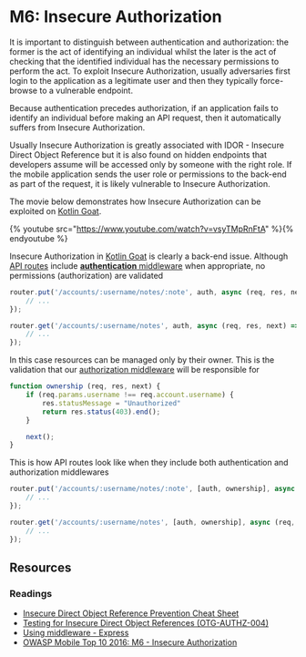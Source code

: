 M6: Insecure Authorization
==========================

It is important to distinguish between authentication and authorization: the
former is the act of identifying an individual whilst the later is the act of
checking that the identified individual has the necessary permissions to perform
the act. To exploit Insecure Authorization, usually adversaries first login to
the application as a legitimate user and then they typically force-browse to a
vulnerable endpoint.

Because authentication precedes authorization, if an application fails to
identify an individual before making an API request, then it automatically
suffers from Insecure Authorization.

Usually Insecure Authorization is greatly associated with IDOR - Insecure Direct
Object Reference but it is also found on hidden endpoints that developers assume
will be accessed only by someone with the right role. If the mobile application
sends the user role or permissions to the back-end as part of the request, it is
likely vulnerable to Insecure Authorization.

The movie below demonstrates how Insecure Authorization can be exploited on 
[Kotlin Goat][0].

{% youtube src="https://www.youtube.com/watch?v=vsyTMpRnFtA" %}{% endyoutube %}

Insecure Authorization in [Kotlin Goat][0] is clearly a back-end issue.
Although [API routes][1] include [**authentication** middleware][2] when
appropriate, no permissions (authorization) are validated

```javascript
router.put('/accounts/:username/notes/:note', auth, async (req, res, next) => {
    // ...
});

router.get('/accounts/:username/notes', auth, async (req, res, next) => {
    // ...
});
```

In this case resources can be managed only by their owner. This is the
validation that our [authorization middleware][3] will be responsible for

```javascript
function ownership (req, res, next) {
    if (req.params.username !== req.account.username) {
        res.statusMessage = "Unauthorized"
        return res.status(403).end();
    }

    next();
}
```

This is how API routes look like when they include both authentication and
authorization middlewares

```javascript
router.put('/accounts/:username/notes/:note', [auth, ownership], async (req, res, next) => {
    // ...
});

router.get('/accounts/:username/notes', [auth, ownership], async (req, res, next) => {
    // ...
});
```

## Resources

### Readings

* [Insecure Direct Object Reference Prevention Cheat Sheet][5]
* [Testing for Insecure Direct Object References (OTG-AUTHZ-004)][6]
* [Using middleware - Express][7]
* [OWASP Mobile Top 10 2016: M6 - Insecure Authorization][8]

[0]: https://github.com/PauloASilva/KotlinGoat
[1]: https://github.com/PauloASilva/KotlinGoat/blob/master/packages/services/api/src/routes/accounts.js#L29
[2]: https://github.com/PauloASilva/KotlinGoat/blob/master/packages/services/api/src/middleware/auth.js
[3]: https://github.com/PauloASilva/KotlinGoat/blob/feature/m6-insecure-authorization/packages/services/api/src/middleware/ownership.js
[5]: https://www.owasp.org/index.php/Insecure_Direct_Object_Reference_Prevention_Cheat_Sheet
[6]: https://www.owasp.org/index.php/Testing_for_Insecure_Direct_Object_References_(OTG-AUTHZ-004)
[7]: https://expressjs.com/en/guide/using-middleware.html
[8]: https://www.owasp.org/index.php/Mobile_Top_10_2016-M6-Insecure_Authorization
